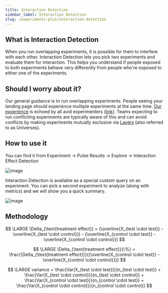 ```yaml
---
title: Interaction Detection
sidebar_label: Interaction Detection
slug: /experiments-plus/interaction-detection
---
```


## What is Interaction Detection

When you run overlapping experiments, it is possible for them to interfere with each other. Interaction Detection lets you pick two experiments and evaluate them for interaction. This helps you understand if people exposed to both experiments behave very differently from people who're exposed to either one of the experiments.

## Should I worry about it?

Our general guidance is to run overlapping experiments. People seeing your landing page should experience multiple experiments at the same time. [Our experience](https://www.statsig.com/blog/embracing-overlapping-a-b-tests-and-the-danger-of-isolating-experiments) is echoed by all avid experimenters ([link](https://www.microsoft.com/en-us/research/articles/a-b-interactions-a-call-to-relax/)). Teams expecting to run conflicting experiments are typically aware of this and can avoid conflicts by making experiments mutually exclusive via [Layers](/layers) (also referred to as Universes).

## How to use it

You can find it from Experiment -> Pulse Results -> Explore -> Interaction Effect Detection

![image](https://graphite-user-uploaded-assets-prod.s3.amazonaws.com/jZMgd0DwQQ1ecgiZmsNS/b49e62b2-ba95-4db3-8d5a-3ce3f08b620d.png)

Interaction Detection is available as a special custom query on an experiment. You can pick a second experiment to analyze (along with metrics) and we will show you a quick summary.

![image](https://graphite-user-uploaded-assets-prod.s3.amazonaws.com/jZMgd0DwQQ1ecgiZmsNS/dd24b23b-d562-4a4e-9b0a-6443b083f24a.png)

## Methodology

$$
\LARGE
\Delta_{\text{treatment effect}} = (\overline{X_{test \cdot test}} - \overline{X_{test \cdot control}}) - (\overline{X_{control \cdot test}} - \overline{X_{control \cdot control}})
$$

$$
\LARGE
\Delta_{\text{treatment effect}}{\%} = \frac{\Delta_{\text{treatment effect}}}{(\overline{X_{control \cdot test}} - \overline{X_{control \cdot control}})}
$$

$$
\LARGE
variance = \frac{Var(X_{test \cdot test})}{n_{test \cdot test}} + \frac{Var(X_{test \cdot control})}{n_{test \cdot control}} + \frac{Var(X_{control \cdot test})}{n_{control \cdot test}} + \frac{Var(X_{control \cdot control})}{n_{control \cdot control}}
$$
